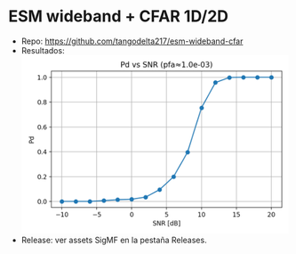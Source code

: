 # ESM wideband + CFAR 1D/2D
- Repo: https://github.com/tangodelta217/esm-wideband-cfar
- Resultados: ![Pd vs SNR](pd_snr_curve.png)
- Release: ver assets SigMF en la pestaña Releases.
